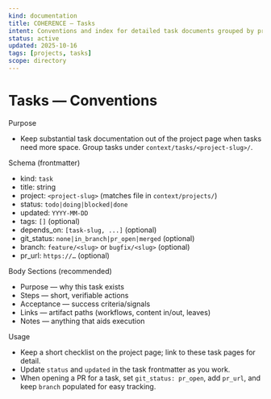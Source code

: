 ```yaml
---
kind: documentation
title: COHERENCE — Tasks
intent: Conventions and index for detailed task documents grouped by project slug
status: active
updated: 2025-10-16
tags: [projects, tasks]
scope: directory
---
```


# Tasks — Conventions

Purpose
- Keep substantial task documentation out of the project page when tasks need more space. Group tasks under `context/tasks/<project-slug>/`.

Schema (frontmatter)
- kind: `task`
- title: string
- project: `<project-slug>` (matches file in `context/projects/`)
- status: `todo|doing|blocked|done`
- updated: `YYYY-MM-DD`
- tags: `[]` (optional)
- depends_on: `[task-slug, ...]` (optional)
 - git_status: `none|in_branch|pr_open|merged` (optional)
 - branch: `feature/<slug>` or `bugfix/<slug>` (optional)
 - pr_url: `https://…` (optional)

Body Sections (recommended)
- Purpose — why this task exists
- Steps — short, verifiable actions
- Acceptance — success criteria/signals
- Links — artifact paths (workflows, content in/out, leaves)
- Notes — anything that aids execution

Usage
- Keep a short checklist on the project page; link to these task pages for detail.
- Update `status` and `updated` in the task frontmatter as you work.
 - When opening a PR for a task, set `git_status: pr_open`, add `pr_url`, and keep `branch` populated for easy tracking.

